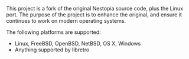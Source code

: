 This project is a fork of the original Nestopia source code, plus the 
Linux port. The purpose of the project is to enhance the original, and
ensure it continues to work on modern operating systems.

The following platforms are supported:
* Linux, FreeBSD, OpenBSD, NetBSD, OS X, Windows
* Anything supported by libretro
